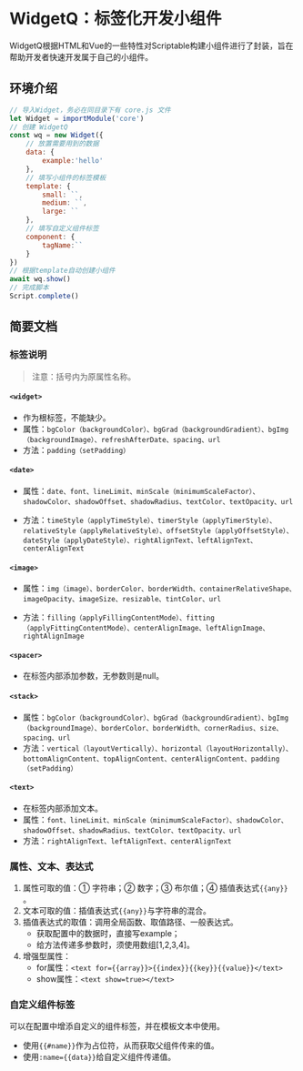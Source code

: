  # WidgetQ：标签化开发小组件

WidgetQ根据HTML和Vue的一些特性对Scriptable构建小组件进行了封装，旨在帮助开发者快速开发属于自己的小组件。

## 环境介绍

```javascript
// 导入Widget，务必在同目录下有 core.js 文件
let Widget = importModule('core')
// 创建 WidgetQ
const wq = new Widget({
    // 放置需要用到的数据
    data: {
        example:'hello'
    },
    // 填写小组件的标签模板
    template: {
        small: ``,
        medium: ``,
        large: ``
    },
    // 填写自定义组件标签
    component: {
        tagName:``
    }
})
// 根据template自动创建小组件
await wq.show()
// 完成脚本
Script.complete()
```

## 简要文档

### 标签说明

> 注意：括号内为原属性名称。

#### `<widget>` 

- 作为根标签，不能缺少。
- 属性：`bgColor（backgroundColor）、bgGrad（backgroundGradient）、bgImg（backgroundImage）、refreshAfterDate、spacing、url`
- 方法：`padding（setPadding）`


#### `<date>` 

- 属性：`date、font、lineLimit、minScale（minimumScaleFactor）、shadowColor、shadowOffset、shadowRadius、textColor、textOpacity、url`

- 方法：`timeStyle（applyTimeStyle）、timerStyle（applyTimerStyle）、relativeStyle（applyRelativeStyle）、offsetStyle（applyOffsetStyle）、dateStyle（applyDateStyle）、rightAlignText、leftAlignText、centerAlignText`


#### `<image>` 

- 属性：`img（image）、borderColor、borderWidth、containerRelativeShape、imageOpacity、imageSize、resizable、tintColor、url`

- 方法：`filling（applyFillingContentMode）、fitting（applyFittingContentMode）、centerAlignImage、leftAlignImage、rightAlignImage`

#### `<spacer>` 

- 在标签内部添加参数，无参数则是null。

#### `<stack>` 

- 属性：`bgColor（backgroundColor）、bgGrad（backgroundGradient）、bgImg（backgroundImage）、borderColor、borderWidth、cornerRadius、size、spacing、url`
- 方法：`vertical（layoutVertically）、horizontal（layoutHorizontally）、bottomAlignContent、topAlignContent、centerAlignContent、padding（setPadding）`

#### `<text>` 

- 在标签内部添加文本。
- 属性：`font、lineLimit、minScale（minimumScaleFactor）、shadowColor、shadowOffset、shadowRadius、textColor、textOpacity、url`
- 方法：`rightAlignText、leftAlignText、centerAlignText`

### 属性、文本、表达式

1. 属性可取的值：① 字符串；② 数字；③ 布尔值；④ 插值表达式`{{any}}` 。
2. 文本可取的值：插值表达式`{{any}}`与字符串的混合。
3. 插值表达式的取值：调用全局函数、取值路径、一般表达式。
   - 获取配置中的数据时，直接写example；
   - 给方法传递多参数时，须使用数组[1,2,3,4]。
4. 增强型属性：
   - for属性：`<text for={{array}}>{{index}}{{key}}{{value}}</text>`
   - show属性：`<text show=true></text>`

### 自定义组件标签

可以在配置中增添自定义的组件标签，并在模板文本中使用。

- 使用`{{#name}}`作为占位符，从而获取父组件传来的值。
- 使用`:name={{data}}`给自定义组件传递值。